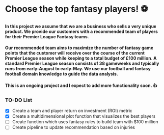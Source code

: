 # Choose the top fantasy players! :soccer:

#### In this project we assume that we are a business who sells a very unique product. We provide our customers with a recommended team of players for their Premier League Fantasy teams.
#### Our recommended team aims to maximize the number of fantasy game points that the customer will receive over the course of the current Premier League season while keeping to a total budget of £100 million. A standard Premier League season consists of 38 gameweeks and typically runs from early-August to early-May. We use our football and fantasy football domain knowledge to guide the data analysis.
#### This is an ongoing project and I expect to add more functionality soon. :thumbsup:

### TO-DO List

- [x] Create a team and player return on investment (ROI) metric
- [x] Create a multidimensional plot function that visualizes the best players
- [ ] Create function which uses fantasy rules to build team with $100 million
- [ ] Create pipeline to update recommendation based on injuries